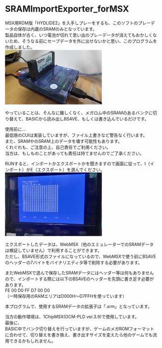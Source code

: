 # SRAMImportExporter_forMSX

MSX用ROM版「HYDLIDE2」を入手しプレーをするも、このソフトのプレーデータの保存は内蔵のSRAMのみとなっています。  
製品自体が古く、いつ電池が切れて思い出のプレーデータが消えてもおかしくないため、そうなる前にセーブデータを外に出せないかと思い、このプログラムを作成しました。  
<img src="https://github.com/IKATEN-X/SRAMImportExporter_forMSX/blob/main/image1.jpg" width="320">  
  
やっていることは、そんなに難しくなく、メガロム中のSRAMのあるバンクに切り替えて、BASICから読み出しBSAVE、もしくは書き込んでいるだけです。  

使用前に...  
最低限のCUIは実装していますが、ファイル上書きなど警告なく行います。  
また、SRAMやのSRAM上のデータを壊す可能性もあります。  
くれぐれも、ご注意の上、自己責任でご利用ください。  
当方は、もしものことがあっても責任は持てませんのでご了承ください。  
  
RUNすると、インポートかエクスポートかを聞きますので画面に従って、I（インポート）かE（エクスポート）を選んでください。  
<img src="https://github.com/IKATEN-X/SRAMImportExporter_forMSX/blob/main/image2.jpg" width="320">  

エクスポートしたデータは、WebMSX（他のエミュレーターでのSRAMデータは検証していません）で利用することができます。  
ただし、BSAVE形式のファイルになっているので、WebMSXで使う前にBSAVEのヘッダーの7バイトをバイナリエディタ等で削除する必要があります。  
  
またWebMSXで遊んで保存したSRAMデータにはヘッダー等は何もありませんので、インポートする際には以下のBSAVEのヘッダーを先頭に書き足す必要があります。  
FE 00 D0 FF D7 00 D0  
（一時保存用のRAMエリアはD000H～D7FFHを使っています）  
  
本プログラムで、使用するSRAMデータの拡張子は「.srm」となっています。  
  
当方の動作環境は、1ChipMSX(OCM-PLD ver.3.9)で使用しています。  
最後に、  
BASIC中でバンク切り替えを行っていますが、ゲームのメガROMフォーマットに合わせて、切り替えを書き換え、書き出すサイズを変えたら他のゲームでも流用できるかもしれません。  

